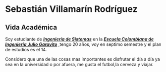 
# Sebastián Villamarín Rodríguez

## Vida Académica
Soy estudiante de [**_Ingeniería de Sistemas_**](https://www.escuelaing.edu.co/es/programas/pregrado/Ingenier%C3%ADa+de+Sistemas) en la [**_Escuela Colombiana de Ingeniería Julio Garavito_**](https://www.escuelaing.edu.co/es/) ,tengo 20 años, voy en septimo semestre y el plan de estudios es el 14.

Considero que una de las cosas mas importantes es disfrutar el día a día ya sea en la universidad o por afuera, me gusta el futbol,la cerveza y viajar.
